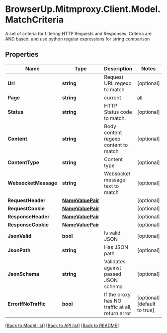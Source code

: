 # BrowserUp.Mitmproxy.Client.Model.MatchCriteria
A set of criteria for filtering HTTP Requests and Responses.                          Criteria are AND based, and use python regular expressions for string comparison

## Properties

Name | Type | Description | Notes
------------ | ------------- | ------------- | -------------
**Url** | **string** | Request URL regexp to match | [optional] 
**Page** | **string** | current|all | [optional] 
**Status** | **string** | HTTP Status code to match. | [optional] 
**Content** | **string** | Body content regexp content to match | [optional] 
**ContentType** | **string** | Content type | [optional] 
**WebsocketMessage** | **string** | Websocket message text to match | [optional] 
**RequestHeader** | [**NameValuePair**](NameValuePair.md) |  | [optional] 
**RequestCookie** | [**NameValuePair**](NameValuePair.md) |  | [optional] 
**ResponseHeader** | [**NameValuePair**](NameValuePair.md) |  | [optional] 
**ResponseCookie** | [**NameValuePair**](NameValuePair.md) |  | [optional] 
**JsonValid** | **bool** | Is valid JSON | [optional] 
**JsonPath** | **string** | Has JSON path | [optional] 
**JsonSchema** | **string** | Validates against passed JSON schema | [optional] 
**ErrorIfNoTraffic** | **bool** | If the proxy has NO traffic at all, return error | [optional] [default to true]

[[Back to Model list]](../README.md#documentation-for-models) [[Back to API list]](../README.md#documentation-for-api-endpoints) [[Back to README]](../README.md)

